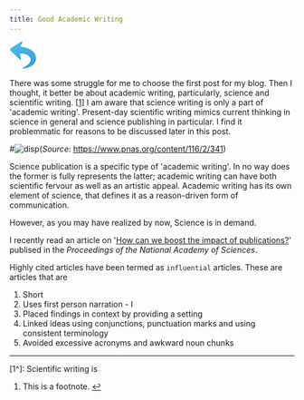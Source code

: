 ```yaml
---
title: Good Academic Writing
---
```


[![alt text](\images\Undo-PNG-Picture1.png "Go back to Blog Home")](https://apattanayak.github.io/Blog)

There was some struggle for me to choose the first post for my blog. Then I thought, it better be about academic writing, particularly, science and scientific writing. <span id="a1">[[1]](#f1)</span> I am aware that science writing is only a part of 'academic writing'. Present-day scientific writing mimics current thinking in science in general and science publishing in particular. I find it problemmatic for reasons to be discussed later in this post.

#![disp](C:\Users\anubh\Desktop\Github_pages\Posts\Post1\pic1.png)(*Source*: https://www.pnas.org/content/116/2/341)


Science publication is a specific type of 'academic writing'. In no way does the former is fully represents the latter; academic writing can have both scientific fervour as well as an artistic appeal. Academic writing has its own element of science, that defines it as a reason-driven form of communication.

However, as you may have realized by now, Science is in demand.

I recently read an article on '[How can we boost the impact of publications?](https://www.pnas.org/content/116/2/341)' publised in the *Proceedings of the National Academy of Sciences*.

Highly cited articles have been termed as `influential` articles. These are articles that are

1. Short
2. Uses first person narration - I
3. Placed findings in context by providing a setting
4. Linked ideas using conjunctions, punctuation marks and using consistent terminology
5. Avoided excessive acronyms and awkward noun chunks

-----
[1^]: Scientific writing is 
1. <span id="f1"></span> This is a footnote. [$\hookleftarrow$](#a1)